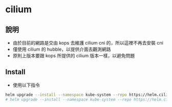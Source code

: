# cilium

## 說明

- 由於目前的網路是交由 kops 去維護 cilium cni 的，所以這裡不再去安裝 cni
- 僅使用 cilium 的 hubble，以提供介面去觀測網路
- 原則上版本要跟 kops 所提供的 cilium 版本一樣，以避免問題

## Install

- 使用以下指令

```bash
helm upgrade --install --namespace kube-system --repo https://helm.cilium.io cilium cilium --version 1.12.1 -f my-values.yaml
# helm upgrade --install --namespace kube-system --repo https://helm.cilium.io cilium cilium --version 1.14.0 -f my-values.yaml
```
